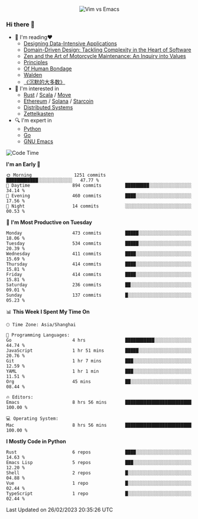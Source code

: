<p align="center">
    <img src="https://gist.githubusercontent.com/coldnight/e696baffb094e71c96cb302118878eae/raw/40ea5053a6f66cc65f90f437e4173497da225958/banner.gif" alt="Vim vs Emacs" />
</p>

### Hi there 👋

- 📖 I'm reading❤️
    + [Designing Data-Intensive Applications](https://www.oreilly.com/library/view/designing-data-intensive-applications/9781491903063/)
    + [Domain-Driven Design: Tackling Complexity in the Heart of Software](https://www.dddcommunity.org/book/evans_2003/)
    + [Zen and the Art of Motorcycle Maintenance: An Inquiry into Values](https://en.wikipedia.org/wiki/Zen_and_the_Art_of_Motorcycle_Maintenance)
    + [Principles](https://www.principles.com/)
    + [Of Human Bondage](https://en.wikipedia.org/wiki/Of_Human_Bondage)
    + [Walden](https://en.wikipedia.org/wiki/Walden)
    + [《沉默的大多数》](https://en.wikipedia.org/wiki/Silent_majority)
- 🌱 I'm interested in
    + [Rust](https://www.rust-lang.org/) / [Scala](https://www.scala-lang.org/) / [Move](https://github.com/move-language/move/)
    + [Ethereum](https://ethereum.org/en/) / [Solana](https://solana.com/) / [Starcoin](https://github.com/starcoinorg/starcoin)
	+ [Distributed Systems](https://www.linuxzen.com/notes/topics/20200320174417_%E5%88%86%E5%B8%83%E5%BC%8F/)
	+ [Zettelkasten](https://www.linuxzen.com/notes/notes/20220120080920-slip_box/)
- 🔍 I'm expert in
    + [Python](https://www.python.org/)
    + [Go](https://go.dev/)
    + [GNU Emacs](https://www.gnu.org/software/emacs/)

<!--START_SECTION:waka-->
![Code Time](http://img.shields.io/badge/Code%20Time-1%2C917%20hrs%2020%20mins-blue)

**I'm an Early 🐤** 

```text
🌞 Morning                1251 commits        ████████████░░░░░░░░░░░░░   47.77 % 
🌆 Daytime                894 commits         █████████░░░░░░░░░░░░░░░░   34.14 % 
🌃 Evening                460 commits         ████░░░░░░░░░░░░░░░░░░░░░   17.56 % 
🌙 Night                  14 commits          ░░░░░░░░░░░░░░░░░░░░░░░░░   00.53 % 
```
📅 **I'm Most Productive on Tuesday** 

```text
Monday                   473 commits         █████░░░░░░░░░░░░░░░░░░░░   18.06 % 
Tuesday                  534 commits         █████░░░░░░░░░░░░░░░░░░░░   20.39 % 
Wednesday                411 commits         ████░░░░░░░░░░░░░░░░░░░░░   15.69 % 
Thursday                 414 commits         ████░░░░░░░░░░░░░░░░░░░░░   15.81 % 
Friday                   414 commits         ████░░░░░░░░░░░░░░░░░░░░░   15.81 % 
Saturday                 236 commits         ██░░░░░░░░░░░░░░░░░░░░░░░   09.01 % 
Sunday                   137 commits         █░░░░░░░░░░░░░░░░░░░░░░░░   05.23 % 
```


📊 **This Week I Spent My Time On** 

```text
🕑︎ Time Zone: Asia/Shanghai

💬 Programming Languages: 
Go                       4 hrs               ███████████░░░░░░░░░░░░░░   44.74 % 
JavaScript               1 hr 51 mins        █████░░░░░░░░░░░░░░░░░░░░   20.76 % 
Git                      1 hr 7 mins         ███░░░░░░░░░░░░░░░░░░░░░░   12.59 % 
YAML                     1 hr 1 min          ███░░░░░░░░░░░░░░░░░░░░░░   11.51 % 
Org                      45 mins             ██░░░░░░░░░░░░░░░░░░░░░░░   08.44 % 

🔥 Editors: 
Emacs                    8 hrs 56 mins       █████████████████████████   100.00 % 

💻 Operating System: 
Mac                      8 hrs 56 mins       █████████████████████████   100.00 % 
```

**I Mostly Code in Python** 

```text
Rust                     6 repos             ████░░░░░░░░░░░░░░░░░░░░░   14.63 % 
Emacs Lisp               5 repos             ███░░░░░░░░░░░░░░░░░░░░░░   12.20 % 
Shell                    2 repos             █░░░░░░░░░░░░░░░░░░░░░░░░   04.88 % 
Vue                      1 repo              █░░░░░░░░░░░░░░░░░░░░░░░░   02.44 % 
TypeScript               1 repo              █░░░░░░░░░░░░░░░░░░░░░░░░   02.44 % 
```




 Last Updated on 26/02/2023 20:35:26 UTC
<!--END_SECTION:waka-->

